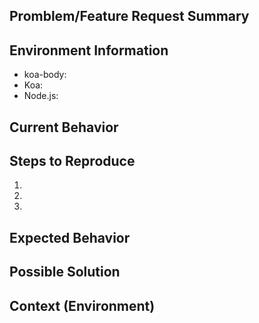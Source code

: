 ## Promblem/Feature Request Summary
<!--- Include an overall summary of the issue or feature -->

## Environment Information

  * koa-body: <!--- What version of koa-body are you using -->
  * Koa: <!--- What version of Koa are you using -->
  * Node.js: <!--- What version of Node.js are you using -->

## Current Behavior
<!--- Tell us what happens instead of the expected behavior -->

## Steps to Reproduce
<!--- Provide a link to a live example, or an unambiguous set of steps to -->
<!--- reproduce this bug. Include code to reproduce, if relevant. -->
1.
2.
3.

## Expected Behavior
<!--- Tell us what should happen -->

## Possible Solution
<!--- Not obligatory, but suggest a fix -->

## Context (Environment)
<!--- How has this issue affected you? What are you trying to accomplish? -->
<!--- Providing context helps us come up with a solution that is most useful in the real world -->

<!--- Provide a general summary of the issue in the Title above -->
